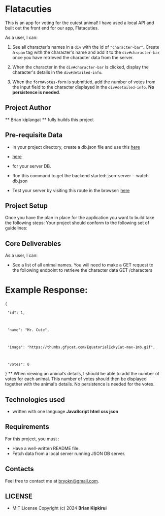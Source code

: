 # Flatacuties
 
 
 This is an app for voting for the cutest animal! I have
 used a local API and built out the front end for our app, Flatacuties.





As a user, I can:

1. See all character's names in a `div` with the id of `"character-bar"`. Create
   a `span` tag with the character's name and add it to the `div#character-bar`
   once you have retrieved the character data from the server.

2. When the character in the `div#character-bar` is clicked, display the
   character's details in the `div#detailed-info`.

3. When the `form#votes-form` is submitted, add the number of votes from
   the input field to the character displayed in the `div#detailed-info`. **No
   persistence is needed**.

## Project Author
** Brian kiplangat ** fully builds this project


## Pre-requisite Data
* In your project directory, create a db.json file and use this [here](https://docs.google.com/document/d/1EUcHU9gkydR3IfJDTebW5iNHP2BCMRcv508R7BAXSvo/edit?usp=sharing)

* [here](https://docs.google.com/document/d/1EUcHU9gkydR3IfJDTebW5iNHP2BCMRcv508R7BAXSvo/edit?usp=sharing)
*  for your server DB.
* Run this command to get the backend started: json-server --watch db.json
* Test your server by visiting this route in the browser: [here](http://localhost:3000/characters)

## Project Setup
Once you have the plan in place for the application you want to build take the following steps:
Your project should conform to the following set of guidelines:
## Core Deliverables
As a user, I can:
* See a list of all animal names. You will need to make a GET request to the following endpoint to retrieve the character data
GET /characters
# Example Response:

{

 

     "id": 1,

 

     "name": "Mr. Cute",

 

     "image": "https://thumbs.gfycat.com/EquatorialIckyCat-max-1mb.gif",

 

     "votes": 0

 

}
** When viewing an animal’s details, I should be able to add the number of votes for each animal. This number of votes should then be displayed together with the animal’s details. No persistence is needed for the votes.

## Technologies used
* written with one language 
**JavaScript** 
**html** 
**css** 
**json** 


## Requirements
  For this project, you must :

* Have a well-written README file.
* Fetch data from a local server running JSON DB server.

## Contacts
Feel free to contact me at bryokn@gmail.com.
## LICENSE
* MIT License
Copyright (c) 2024 **Brian Kipkirui**
